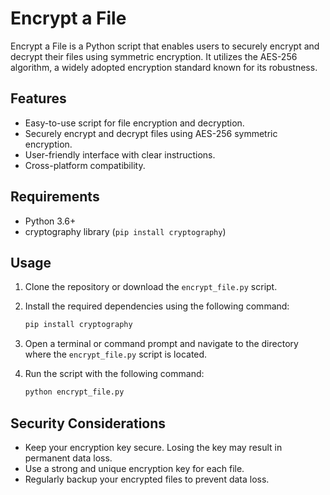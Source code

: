 # Encrypt a File

Encrypt a File is a Python script that enables users to securely encrypt and decrypt their files using symmetric encryption. It utilizes the AES-256 algorithm, a widely adopted encryption standard known for its robustness.

## Features

- Easy-to-use script for file encryption and decryption.
- Securely encrypt and decrypt files using AES-256 symmetric encryption.
- User-friendly interface with clear instructions.
- Cross-platform compatibility.

## Requirements

- Python 3.6+
- cryptography library (`pip install cryptography`)

## Usage

1. Clone the repository or download the `encrypt_file.py` script.

2. Install the required dependencies using the following command:

    ```bash
    pip install cryptography
    ```

3. Open a terminal or command prompt and navigate to the directory where the `encrypt_file.py` script is located.

4. Run the script with the following command:

    ```bash
    python encrypt_file.py
    ```

## Security Considerations

- Keep your encryption key secure. Losing the key may result in permanent data loss.
- Use a strong and unique encryption key for each file.
- Regularly backup your encrypted files to prevent data loss.



